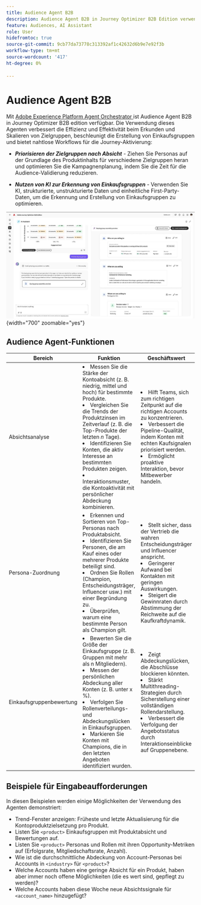 ```yaml
---
title: Audience Agent B2B
description: Audience Agent B2B in Journey Optimizer B2B Edition verwendet Intent Analysis und Persona Mapping, um Einkaufsgruppen zu erstellen und B2B-Marketing-Workflows zu beschleunigen.
feature: Audiences, AI Assistant
role: User
hidefromtoc: true
source-git-commit: 9cb77da73778c313392af1c42632d6b9e7e92f3b
workflow-type: tm+mt
source-wordcount: '417'
ht-degree: 0%

---
```


# Audience Agent B2B

Mit [Adobe Experience Platform Agent Orchestrator ](https://experienceleague.adobe.com/de/docs/experience-cloud-ai/experience-cloud-ai/agents/agent-orchestrator) ist Audience Agent B2B in Journey Optimizer B2B edition verfügbar. Die Verwendung dieses Agenten verbessert die Effizienz und Effektivität beim Erkunden und Skalieren von Zielgruppen, beschleunigt die Erstellung von Einkaufsgruppen und bietet nahtlose Workflows für die Journey-Aktivierung:

* **_Priorisieren der Zielgruppen nach Absicht_** - Ziehen Sie Personas auf der Grundlage des Produktinhalts für verschiedene Zielgruppen heran und optimieren Sie die Kampagnenplanung, indem Sie die Zeit für die Audience-Validierung reduzieren.

* **_Nutzen von KI zur Erkennung von Einkaufsgruppen_** - Verwenden Sie KI, strukturierte, unstrukturierte Daten und einheitliche First-Party-Daten, um die Erkennung und Erstellung von Einkaufsgruppen zu optimieren.

![Audience Agent B2B im Vollseitenmodus](./assets/audience-agent-full.png){width="700" zoomable="yes"}

## Audience Agent-Funktionen

| Bereich | Funktion | Geschäftswert |
| ---- | ------------ | -------------- |
| Absichtsanalyse | <li> Messen Sie die Stärke der Kontoabsicht (z. B. niedrig, mittel und hoch) für bestimmte Produkte. <li>Vergleichen Sie die Trends der Produktzinsen im Zeitverlauf (z. B. die Top-Produkte der letzten _n_ Tage). <li>Identifizieren Sie Konten, die aktiv Interesse an bestimmten Produkten zeigen. <li>Interaktionsmuster, die Kontoaktivität mit persönlicher Abdeckung kombinieren. | <li>Hilft Teams, sich zum richtigen Zeitpunkt auf die richtigen Accounts zu konzentrieren. <li>Verbessert die Pipeline-Qualität, indem Konten mit echten Kaufsignalen priorisiert werden. <li>Ermöglicht proaktive Interaktion, bevor Mitbewerber handeln. |
| Persona-Zuordnung | <li>Erkennen und Sortieren von Top-Personas nach Produktabsicht. <li>Identifizieren Sie Personen, die am Kauf eines oder mehrerer Produkte beteiligt sind. <li>Ordnen Sie Rollen (Champion, Entscheidungsträger, Influencer usw.) mit einer Begründung zu. <li>Überprüfen, warum eine bestimmte Person als Champion gilt. | <li>Stellt sicher, dass der Vertrieb die wahren Entscheidungsträger und Influencer anspricht. <li>Geringerer Aufwand bei Kontakten mit geringen Auswirkungen. <li>Steigert die Gewinnraten durch Abstimmung der Reichweite auf die Kaufkraftdynamik. |
| Einkaufsgruppenbewertung | <li>Bewerten Sie die Größe der Einkaufsgruppe (z. B. Gruppen mit mehr als n Mitgliedern). <li>Messen der persönlichen Abdeckung aller Konten (z. B. unter x %). <li>Verfolgen Sie Rollenverteilungs- und Abdeckungslücken in Einkaufsgruppen. <li>Markieren Sie Konten mit Champions, die in den letzten Angeboten identifiziert wurden. | <li>Zeigt Abdeckungslücken, die Abschlüsse blockieren könnten. <li>Stärkt Multithreading-Strategien durch Sicherstellung einer vollständigen Rollendarstellung. <li>Verbessert die Verfolgung der Angebotsstatus durch Interaktionseinblicke auf Gruppenebene. |

## Beispiele für Eingabeaufforderungen

In diesen Beispielen werden einige Möglichkeiten der Verwendung des Agenten demonstriert:

* Trend-Fenster anzeigen: Früheste und letzte Aktualisierung für die Kontoproduktzielsetzung pro Produkt.
* Listen Sie `<product>` Einkaufsgruppen mit Produktabsicht und Bewertungen auf.
* Listen Sie `<product>` Personas und Rollen mit ihren Opportunity-Metriken auf (Erfolgsrate, Mitgliedschaftsrate, Anzahl).
* Wie ist die durchschnittliche Abdeckung von Account-Personas bei Accounts in `<industry>` für `<product>`?
* Welche Accounts haben eine geringe Absicht für ein Produkt, haben aber immer noch offene Möglichkeiten (die es wert sind, gepflegt zu werden)?
* Welche Accounts haben diese Woche neue Absichtssignale für `<account_name>` hinzugefügt?
